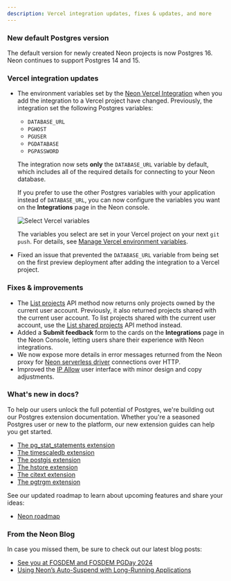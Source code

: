 ```yaml
---
description: Vercel integration updates, fixes & updates, and more
---
```


### New default Postgres version

The default version for newly created Neon projects is now Postgres 16. Neon continues to support Postgres 14 and 15.

### Vercel integration updates

- The environment variables set by the [Neon Vercel Integration](https://vercel.com/integrations/neon) when you add the integration to a Vercel project have changed. Previously, the integration set the following Postgres variables:

    - `DATABASE_URL`
    - `PGHOST`
    - `PGUSER`
    - `PGDATABASE`
    - `PGPASSWORD`

    The integration now sets **only** the `DATABASE_URL` variable by default, which includes all of the required details for connecting to your Neon database. 
    
    If you prefer to use the other Postgres variables with your application instead of `DATABASE_URL`, you can now configure the variables you want on the **Integrations** page in the Neon console. 
    
    ![Select Vercel variables](/docs/guides/vercel_select_variables.png)

    The variables you select are set in your Vercel project on your next `git push`. For details, see [Manage Vercel environment variables](/docs/guides/vercel#manage-vercel-environment-variables).
- Fixed an issue that prevented the `DATABASE_URL` variable from being set on the first preview deployment after adding the integration to a Vercel project.

### Fixes & improvements

- The [List projects](https://api-docs.neon.tech/reference/listprojects) API method now returns only projects owned by the current user account. Previously, it also returned projects shared with the current user account. To list projects shared with the current user account, use the [List shared projects](https://api-docs.neon.tech/reference/listsharedprojects) API method instead.
- Added a **Submit feedback** form to the cards on the **Integrations** page in the Neon Console, letting users share their experience with Neon integrations.
- We now expose more details in error messages returned from the Neon proxy for [Neon serverless driver](/docs/serverless/serverless-driver) connections over HTTP.
- Improved the [IP Allow](/docs/introduction/ip-allow) user interface with minor design and copy adjustments.


### What's new in docs?

To help our users unlock the full potential of Postgres, we're building out our Postgres extension documentation. Whether you're a seasoned Postgres user or new to the platform, our new extension guides can help you get started.

- [The pg_stat_statements extension](https://neon.tech/docs/extensions/pg_stat_statements)
- [The timescaledb extension](https://neon.tech/docs/extensions/timescaledb)
- [The postgis extension](https://neon.tech/docs/extensions/postgis)
- [The hstore extension](https://neon.tech/docs/extensions/hstore)
- [The citext extension](https://neon.tech/docs/extensions/citext)
- [The pgtrgm extension](https://neon.tech/docs/extensions/pgtrgm)

See our updated roadmap to learn about upcoming features and share your ideas:

- [Neon roadmap](https://neon.tech/docs/introduction/roadmap)

### From the Neon Blog

In case you missed them, be sure to check out our latest blog posts:

- [See you at FOSDEM and FOSDEM PGDay 2024](https://neon.tech/blog/see-you-at-fosdem-and-fosdem-pgday-2024)
- [Using Neon’s Auto-Suspend with Long-Running Applications](https://neon.tech/blog/using-neons-auto-suspend-with-long-running-applications)
